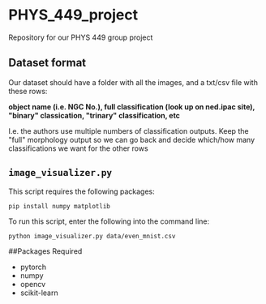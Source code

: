 # PHYS_449_project

Repository for our PHYS 449 group project

## Dataset format

Our dataset should have a folder with all the images, and a txt/csv file with these rows:

**object name (i.e. NGC No.), full classification (look up on ned.ipac site), "binary" classication, "trinary" classification, etc** 

I.e. the authors use multiple numbers of classification outputs. Keep the "full" morphology output so we can go back and decide which/how many classifications we want for the other rows

## `image_visualizer.py`

This script requires the following packages:

```{cmd}
pip install numpy matplotlib 
```

To run this script, enter the following into the command line:

```{cmd}
python image_visualizer.py data/even_mnist.csv
```

##Packages Required
- pytorch
- numpy
- opencv
- scikit-learn

